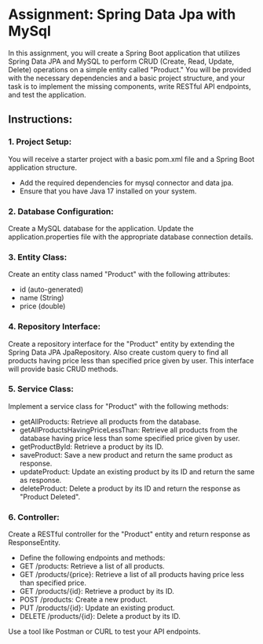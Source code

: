 # Assignment: Spring Data Jpa with MySql

In this assignment, you will create a Spring Boot application that utilizes Spring Data JPA and MySQL to perform CRUD (Create, Read, Update, Delete) operations on a simple entity called "Product." You will be provided with the necessary dependencies and a basic project structure, and your task is to implement the missing components, write RESTful API endpoints, and test the application.

## Instructions:

### 1. Project Setup:

You will receive a starter project with a basic pom.xml file and a Spring Boot application structure.
- Add the required dependencies for mysql connector and data jpa.
- Ensure that you have Java 17 installed on your system.
### 2. Database Configuration:

Create a MySQL database for the application.
Update the application.properties file with the appropriate database connection details.
### 3. Entity Class:

Create an entity class named "Product" with the following attributes:
- id (auto-generated)
- name (String)
- price (double)
### 4. Repository Interface:

Create a repository interface for the "Product" entity by extending the Spring Data JPA JpaRepository. Also create custom query to find all products having price less than specified price given by user. This interface will provide basic CRUD methods.
### 5. Service Class:

Implement a service class for "Product" with the following methods:
- getAllProducts: Retrieve all products from the database.
- getAllProductsHavingPriceLessThan: Retrieve all products from the database having price less than some specified price given by user.
- getProductById: Retrieve a product by its ID.
- saveProduct: Save a new product and return the same product as response.
- updateProduct: Update an existing product by its ID and return the same as response.
- deleteProduct: Delete a product by its ID and return the response as "Product Deleted".

### 6. Controller:

Create a RESTful controller for the "Product" entity and return response as ResponseEntity.
- Define the following endpoints and methods:
- GET /products: Retrieve a list of all products.
- GET /products/{price}: Retrieve a list of all products having price less than specified price.
- GET /products/{id}: Retrieve a product by its ID.
- POST /products: Create a new product.
- PUT /products/{id}: Update an existing product.
- DELETE /products/{id}: Delete a product by its ID.

Use a tool like Postman or CURL to test your API endpoints.